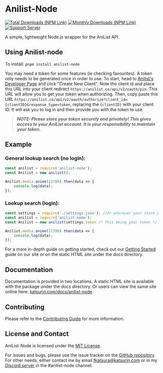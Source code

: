 # Anilist-Node
<a href="https://www.npmjs.com/package/anilist-node"><img src="https://img.shields.io/npm/dt/anilist-node?label=Downloads&logo=NPM" alt="Total Downloads (NPM Link)" /></a>
<a href="https://www.npmjs.com/package/anilist-node"><img src="https://img.shields.io/npm/dm/anilist-node?label=Monthly&logo=NPM" alt="Monthly Downloads (NPM Link)"/></a>
<a href="https://discord.gg/qKfqsjW"><img src="https://discordapp.com/api/guilds/303253034551476225/widget.png" alt="Support Server" /></a>

A simple, lightweight Node.js wrapper for the AniList API.

## Using Anilist-node
To install: `pnpm install anilist-node`

You may need a token for some features (ie checking favourites). A token only needs to be generated once in order to use. To start, head to [Anilist's Developer Page](https://anilist.co/settings/developer) and click "Create New Client". Note the client id and place this URL into your client redirect `https://anilist.co/api/v2/oauth/pin`. This URL will allow you to get your token when authorizing. Then, copy paste this URL `https://anilist.co/api/v2/oauth/authorize?client_id={clientID}&response_type=token`, replacing the `{clientID}` with your client ID. It will ask you to log in and then provide you with the token to use.

>***NOTE: Please store your token securely and privately! This gives access to your AniList account. It is your responsibility to maintain your token.***

## Example
### General lookup search (no login):
```javascript
const anilist = require('anilist-node');
const Anilist = new anilist();

Anilist.media.anime(21708).then(data => {
    console.log(data);
});
```

### Lookup search (login):
```javascript
const settings = require('./settings.json'); //Or wherever your store your token.
const anilist = require('anilist-node');
const Anilist = new anilist(settings.token /* This being your token */);

Anilist.media.anime(21708).then(data => {
    console.log(data);
});
```

For a more in-depth guide on getting started, check out our [Getting Started](https://katsurin.com/docs/anilist-node/tutorial-Getting%20Started.html) guide on our site or on the static HTML site under the docs directory.

## Documentation
Documentation is provided in two locations. A static HTML site is available with the package under the docs directory. Or users can view the same site online here: [katsurin.com/docs/anilist-node](https://www.katsurin.com/docs/anilist-node/index.html).

## Contributing

Please refer to the [Contributing Guide](https://github.com/AurelicButter/AniList-Node/tree/master/.github/CONTRIBUTING.md) for more information.

## License and Contact
AniList-Node is licensed under the [MIT License](LICENSE).

For issues and bugs, please use the issue tracker on the [GitHub repository](https://github.com/AurelicButter/AniList-Node/issues). For other needs, either contact me by email [fkatsura@katsurin.com](mailto:fkatsura@katsurin.com) or in my [Discord server](https://discord.gg/qKfqsjW) in the #anilist-node channel.
